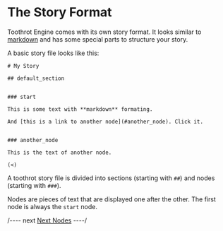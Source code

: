 # The Story Format

Toothrot Engine comes with its own story format. It looks similar to
[markdown](https://de.wikipedia.org/wiki/Markdown) and has some special parts
to structure your story.

A basic story file looks like this:

```toothrot
# My Story

## default_section


### start

This is some text with **markdown** formating.

And [this is a link to another node](#another_node). Click it.


### another_node

This is the text of another node.

(<)
```


A toothrot story file is divided into sections (starting with `##`) and nodes
(starting with `###`).

Nodes are pieces of text that are displayed one after the other. The first node is always
the `start` node.

/---- next
[Next Nodes](next-node.md)
----/
